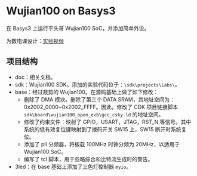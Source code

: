# Wujian100 on Basys3

在 Basys3 上运行平头哥 Wujian100 SoC，并添加简单外设。

为数电课设计：[实验视频](https://www.bilibili.com/video/BV1MV4y1S7Ph)

## 项目结构

- doc：相关文档。
- sdk：Wujian100 SDK。添加的实验代码位于：`\sdk\projects\Labs\`。
- base：经过裁剪的 Wujian100。在源码基础上做了如下修改：
  - 删除了 DMA 模块。删除了第三个 DATA SRAM，其地址空间为：0x2002_0000~0x2002_FFFF。因此，修改了 CDK 项目链接脚本 `sdk\board\wujian100_open_evb\gcc_csky.ld` 的地址空间。
  - 修改了约束文件：映射了 GPIO，USART，JTAG，RST_N 等信号。其中系统的低有效复位键映射到了拨码开关 SW15 上，SW15 断开时系统复位。
  - 添加了 pll 分频器，将板载 100MHz 时钟分频为 20MHz，以适用于 Wujian100 SoC。
  - 编写了 tcl 脚本，用于忽略综合和比特流生成时的警告。
- 3led：在 base 基础上添加了三色灯控制器 `myio`。



